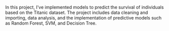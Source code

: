 In this project, I've implemented models to predict the survival of individuals based on the Titanic dataset. The project includes data cleaning and importing, data analysis, and the implementation of predictive models such as Random Forest, SVM, and Decision Tree.